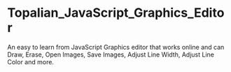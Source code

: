 # Topalian_JavaScript_Graphics_Editor
An easy to learn from JavaScript Graphics editor that works online and can Draw, Erase, Open Images, Save Images, Adjust Line Width, Adjust Line Color and more.
